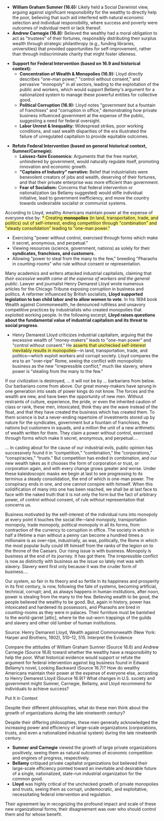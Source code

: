 *   **William Graham Sumner (16.6):** Likely held a Social Darwinist view, arguing against significant responsibility for the wealthy to directly help the poor, believing that such aid interfered with natural economic selection and individual responsibility, where success and poverty were outcomes of individual merit or lack thereof.
*   **Andrew Carnegie (16.8):** Believed the wealthy had a moral obligation to act as "trustees" of their fortunes, responsibly distributing their surplus wealth through strategic philanthropy (e.g., funding libraries, universities) that provided opportunities for self-improvement, rather than through indiscriminate charity that might foster idleness.

-   **Support for Federal Intervention (based on 16.9 and historical context):**
    *   **Concentration of Wealth & Monopolies (16.9):** Lloyd directly describes "one-man power," "control without consent," and pervasive "monopoly" in all sectors, leading to the exploitation of the public and workers, which would support Bellamy's argument for a nationalized system to manage these powerful entities for collective good.
    *   **Political Corruption (16.9):** Lloyd notes "government but a fountain of franchises" and "corruption in office," demonstrating how private business influenced government at the expense of the public, suggesting a need for federal oversight.
    *   **Labor Unrest & Inequality:** Widespread strikes, poor working conditions, and vast wealth disparities of the era illustrated the failure of unregulated capitalism to provide equitable outcomes.
*   **Refute Federal Intervention (based on general historical context, Sumner/Carnegie):**
    *   **Laissez-faire Economics:** Arguments that the free market, unhindered by government, would naturally regulate itself, promoting innovation and economic growth.
    *   **"Captains of Industry" narrative:** Belief that industrialists were benevolent creators of jobs and wealth, deserving of their fortunes, and that their private enterprise was more efficient than government.
    *   **Fear of Socialism:** Concerns that federal intervention or nationalization (as Bellamy suggested) would stifle individual initiative, lead to government inefficiency, and move the country towards undesirable socialist or communist systems.

According to Lloyd, wealthy Americans maintain power at the expense of everyone else by:
<span style="background:#fff88f">*   Creating **monopolies** (in land, transportation, trade, and politics) out of self-interest, ending competition through "combination" and "steady consolidation" leading to "one-man power."</span>
*   Exercising "power without control, exercised through forms which make it secret, anonymous, and perpetual."
*   Viewing resources (science, government, nations) as solely for their **syndicates, franchises, and customers.**
*   Allowing "power to steal from the many to the few," breeding "Pharaohs in counting-rooms" who rule without consent or representation.




Many academics and writers attacked industrial capitalists, claiming that *their excessive wealth came at the expense of workers and the general public*. Lawyer and journalist Henry Demarest Lloyd wrote numerous articles for the Chicago Tribune exposing corruption in business and politics. A reformer influenced by British socialists, **Lloyd supported legislation to ban child labor and to allow women to vote**. In his 1894 book Wealth against Commonwealth, he denounced ruthless and unsavory competitive practices by industrialists who created monopolies that exploited working people. In the following excerpt, **Lloyd raises questions about the fundamental value of industrial capitalism and its threat to social progress**.


- Henry Demarest Lloyd criticizes industrial capitalism, arguing that the excessive wealth of "money-makers" leads to "one-man power" and "control without consent." He <span style="background:#fff88f">asserts that unchecked self-interest inevitably results in monopolies</span>—in land, transportation, trade, and politics—which exploit workers and corrupt society. Lloyd compares the era to an "over-ripe" Rome, seeing the conflict with monopolistic business as the new "irrepressible conflict," much like slavery, where power is "stealing from the many to the few."


If our civilization is destroyed, … it will not be by … barbarians from below. Our barbarians come from above. Our great money-makers have sprung in one generation into seats of power kings do not know. The forces and the wealth are new, and have been the opportunity of new men. Without restraints of culture, experience, the pride, or even the inherited caution of class or rank, these men, intoxicated, think they are the wave instead of the float, and that they have created the business which has created them. To them science is but a never-ending repertoire of investments stored up by nature for the syndicates, government but a fountain of franchises, the nations but customers in squads, and a million the unit of a new arithmetic of wealth written for them. They claim a power without control, exercised through forms which make it secret, anonymous, and perpetual….

… In casting about for the cause of our industrial evils, public opinion has successively found it in “competition,” “combination,” the “corporations,” “conspiracies,” “trusts.” But competition has ended in combination, and our new wealth takes as it chooses the form of corporation or trust, or corporation again, and with every change grows greater and worse. Under these kaleidoscopic masks we begin at last to see progressing to its terminus a steady consolidation, the end of which is one-man power. The conspiracy ends in one, and one cannot conspire with himself. When this solidification of many into one has been reached, we shall be at last face to face with the naked truth that it is not only the form but the fact of arbitrary power, of control without consent, of rule without representation that concerns us.

Business motivated by the self-interest of the individual runs into monopoly at every point it touches the social life—land monopoly, transportation monopoly, trade monopoly, political monopoly in all its forms, from contraction of the currency to corruption in office. The society in which in half a lifetime a man without a penny can become a hundred times a millionaire is as over-ripe, industrially, as was, politically, the Rome in which the most popular bully could lift himself from the ranks of the legion on to the throne of the Caesars. Our rising issue is with business. Monopoly is business at the end of its journey. It has got there. The irrepressible conflict is now as distinctly with business as the issue so lately met was with slavery. Slavery went first only because it was the cruder form of business….

Our system, so fair in its theory and so fertile in its happiness and prosperity in its first century, is now, following the fate of systems, becoming artificial, technical, corrupt; and, as always happens in human institutions, after noon, power is stealing from the many to the few. Believing wealth to be good, the people believed the wealthy to be good. But, again in history, power has intoxicated and hardened its possessors, and Pharaohs are bred in counting-rooms as they were in palaces. Their furniture must be banished to the world-garret [attic], where lie the out-worn trappings of the guilds and slavery and other old lumber of human institutions.

Source: Henry Demarest Lloyd, Wealth against Commonwealth (New York: Harper and Brothers, 1902), 510–12, 515.
Interpret the Evidence

Compare the attitudes of William Graham Sumner (Source 16.6) and Andrew Carnegie (Source 16.8) toward whether the wealthy have a responsibility to help the poor.
    What historical evidence would support or refute the argument for federal intervention against big business found in Edward Bellamy’s novel, Looking Backward (Source 16.7)?
    How do wealthy Americans maintain their power at the expense of everyone else, according to Henry Demarest Lloyd (Source 16.9)?
    What changes in U.S. society and government might Sumner, Carnegie, Bellamy, and Lloyd recommend for individuals to achieve success?

Put It in Context

Despite their different philosophies, what do these men think about the growth of organizations during the late nineteenth century?


Despite their differing philosophies, these men generally acknowledged the increasing power and efficiency of large-scale organizations (corporations, trusts, and even a nationalized industrial system) during the late nineteenth century.

*   **Sumner and Carnegie** viewed the growth of large private organizations positively, seeing them as natural outcomes of economic competition and engines of progress, respectively.
*   **Bellamy** critiqued private capitalist organizations but believed their large-scale efficiency pointed toward an inevitable and desirable future of a single, nationalized, state-run industrial organization for the common good.
*   **Lloyd** was highly critical of the unchecked growth of private monopolies and trusts, seeing them as corrupt, undemocratic, and exploitative, necessitating federal intervention and regulation.

Their agreement lay in recognizing the profound impact and scale of these new organizational forms; their disagreement was over who should control them and for whose benefit.